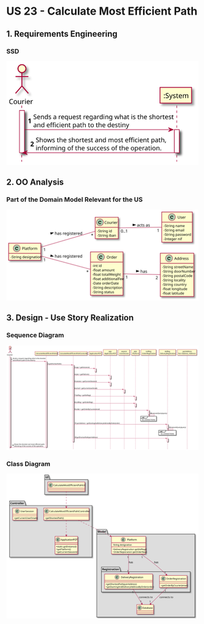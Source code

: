 # US 23 - Calculate Most Efficient Path

## 1. Requirements Engineering

### SSD
![US23_SSD](US23_SSD.svg)

## 2. OO Analysis

### Part of the Domain Model Relevant for the US

![US23_DM](US23_DM.svg)

## 3. Design - Use Story Realization

###	Sequence Diagram

![US23_SD.svg](US23_SD.svg)


###	Class Diagram

![US23_CD.svg](US23_CD.svg)
